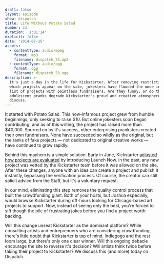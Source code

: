 ```yaml
---
draft: false
layout: episode
show: dispatch
title: Life Without Potato Salad
number: 53
duration: '1:01:14'
explicit: false
date: '2014-07-15'
assets:
  - contentType: audio/mpeg
    format: mp3
    filename: dispatch_53.mp3
  - contentType: audio/ogg
    format: ogg
    filename: dispatch_53.ogg
description: >-
  It's just a day in the life for Kickstarter. After removing restrictions on
  which projects appear on the site, jokesters have flooded the once interesting
  list of projects with pointless fundraisers. Are they funny, or do these
  adolescent pranks degrade Kickstarter's proud and creative atmosphere? We
  discuss.
---
```

It started with Potato Salad. This now-infamous project grew from humble beginnings, only seeking to raise $10. But online jokesters soon began contributing, and as of this writing, the project has raised more than $40,000. Spurred on by it's success, other enterprising pranksters created their own fundraisers. None have succeeded so wildly as the original, but the ranks of fake projects &mdash; not dedicated to original creative works &mdash; have continued to grow rapidly.

Behind this mayhem is a simple solution. Early in June, Kickstarter [adjusted how projects are evaluated](https://www.kickstarter.com/blog/introducing-launch-now-and-simplified-rules-0) by introducing Launch Now. In the past, any new project was vetted by the Kickstarter team before it was allowed on the site. After these changes, anyone with an idea can create a project and publish it instantly, bypassing the verification process. Of course, the creator can still solicit advice from the Staff, but it's a voluntary request.

In our mind, eliminating this step removes the quality control process that built the crowdfunding giant. Both of your hosts, but Joshua especially, would browse Kickstarter during off-hours looking for Chicago-based art projects to support. Now, instead of seeing only the best, you're forced to sift though the pile of frustrating jokes before you find a project worth backing.

Will this change unseat Kickstarter as the dominant platform? While consulting artists and entreprenuers who are considering crowdfunding, there's little doubt that Kickstarter is top of mind. Indiegogo and the rest loom large, but there's only one clear winner. Will this ongoing debacle encourage the site to reverse it's decision? Will artists think twice before taking their project to Kickstarter? We discuss this (and more) today on Dispatch.
